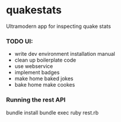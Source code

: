 quakestats
==========

Ultramodern app for inspecting quake stats

<h3>TODO UI:</h3>

<ul>
  <li>write dev environment installation manual</li>
  <li>clean up boilerplate code</li>
  <li>use webservice</li>
  <li>implement badges</li>
  <li>make home baked jokes</li>
  <li>bake home make cookes</li>
</ul>


<h3>Running the rest API</h3>

bundle install
bundle exec ruby rest.rb
